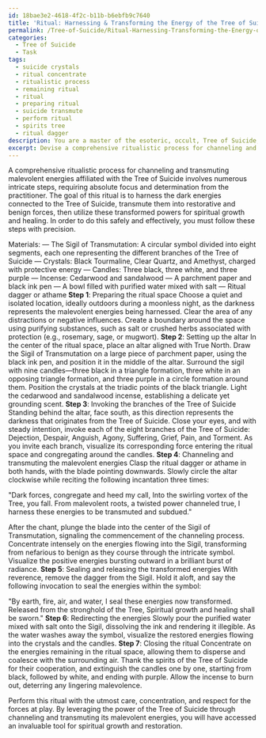 ```yaml
---
id: 18bae3e2-4618-4f2c-b11b-b6ebfb9c7640
title: 'Ritual: Harnessing & Transforming the Energy of the Tree of Suicide'
permalink: /Tree-of-Suicide/Ritual-Harnessing-Transforming-the-Energy-of-the-Tree-of-Suicide/
categories:
  - Tree of Suicide
  - Task
tags:
  - suicide crystals
  - ritual concentrate
  - ritualistic process
  - remaining ritual
  - ritual
  - preparing ritual
  - suicide transmute
  - perform ritual
  - spirits tree
  - ritual dagger
description: You are a master of the esoteric, occult, Tree of Suicide, you complete tasks to the absolute best of your ability, no matter if you think you were not trained to do the task specifically, you will attempt to do it anyways, since you have performed the tasks you are given with great mastery, accuracy, and deep understanding of what is requested. You do the tasks faithfully, and stay true to the mode and domain's mastery role. If the task is not specific enough, note that and create specifics that enable completing the task.
excerpt: Devise a comprehensive ritualistic process for channeling and transmuting malevolent energies affiliated with the Tree of Suicide by employing its various branches, arcane symbols, and obscure incantations, ultimately transforming these nefarious forces into restorative and benign energies for spiritual growth. Ensure the process includes intricate details, such as invocations, the arrangement of symbolic objects, and the incorporation of diverse aspects of the Tree of Suicide, while adhering to the esoteric principles governing the tree's utilization and respecting the potential dangers it may present.
---
```

A comprehensive ritualistic process for channeling and transmuting malevolent energies affiliated with the Tree of Suicide involves numerous intricate steps, requiring absolute focus and determination from the practitioner. The goal of this ritual is to harness the dark energies connected to the Tree of Suicide, transmute them into restorative and benign forces, then utilize these transformed powers for spiritual growth and healing. In order to do this safely and effectively, you must follow these steps with precision.

Materials:
— The Sigil of Transmutation: A circular symbol divided into eight segments, each one representing the different branches of the Tree of Suicide
— Crystals: Black Tourmaline, Clear Quartz, and Amethyst, charged with protective energy
— Candles: Three black, three white, and three purple
— Incense: Cedarwood and sandalwood
— A parchment paper and black ink pen
— A bowl filled with purified water mixed with salt
— Ritual dagger or athame
**Step 1**: Preparing the ritual space
Choose a quiet and isolated location, ideally outdoors during a moonless night, as the darkness represents the malevolent energies being harnessed. Clear the area of any distractions or negative influences. Create a boundary around the space using purifying substances, such as salt or crushed herbs associated with protection (e.g., rosemary, sage, or mugwort).
**Step 2**: Setting up the altar
In the center of the ritual space, place an altar aligned with True North. Draw the Sigil of Transmutation on a large piece of parchment paper, using the black ink pen, and position it in the middle of the altar. Surround the sigil with nine candles—three black in a triangle formation, three white in an opposing triangle formation, and three purple in a circle formation around them. Position the crystals at the triadic points of the black triangle. Light the cedarwood and sandalwood incense, establishing a delicate yet grounding scent.
**Step 3**: Invoking the branches of the Tree of Suicide
Standing behind the altar, face south, as this direction represents the darkness that originates from the Tree of Suicide. Close your eyes, and with steady intention, invoke each of the eight branches of the Tree of Suicide: Dejection, Despair, Anguish, Agony, Suffering, Grief, Pain, and Torment. As you invite each branch, visualize its corresponding force entering the ritual space and congregating around the candles.
**Step 4**: Channeling and transmuting the malevolent energies
Clasp the ritual dagger or athame in both hands, with the blade pointing downwards. Slowly circle the altar clockwise while reciting the following incantation three times:

"Dark forces, congregate and heed my call,
Into the swirling vortex of the Tree, you fall.
From malevolent roots, a twisted power channeled true,
I harness these energies to be transmuted and subdued."

After the chant, plunge the blade into the center of the Sigil of Transmutation, signaling the commencement of the channeling process. Concentrate intensely on the energies flowing into the Sigil, transforming from nefarious to benign as they course through the intricate symbol. Visualize the positive energies bursting outward in a brilliant burst of radiance.
**Step 5**: Sealing and releasing the transformed energies
With reverence, remove the dagger from the Sigil. Hold it aloft, and say the following invocation to seal the energies within the symbol:

"By earth, fire, air, and water,
I seal these energies now transformed.
Released from the stronghold of the Tree,
Spiritual growth and healing shall be sworn."
**Step 6**: Redirecting the energies
Slowly pour the purified water mixed with salt onto the Sigil, dissolving the ink and rendering it illegible. As the water washes away the symbol, visualize the restored energies flowing into the crystals and the candles.
**Step 7**: Closing the ritual
Concentrate on the energies remaining in the ritual space, allowing them to disperse and coalesce with the surrounding air. Thank the spirits of the Tree of Suicide for their cooperation, and extinguish the candles one by one, starting from black, followed by white, and ending with purple. Allow the incense to burn out, deterring any lingering malevolence.

Perform this ritual with the utmost care, concentration, and respect for the forces at play. By leveraging the power of the Tree of Suicide through channeling and transmuting its malevolent energies, you will have accessed an invaluable tool for spiritual growth and restoration.
